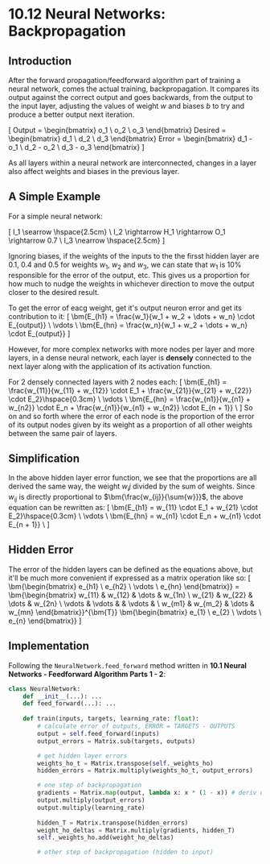 # 10.12 Neural Networks: Backpropagation

## Introduction
After the forward propagation/feedforward algorithm part of training a neural network, comes the actual training, backpropagation. It compares its output against the correct output and goes backwards, from the output to the input layer, adjusting the values of weight $w$ and biases $b$ to try and produce a better output next iteration.

\[
    Output = \begin{bmatrix}
    o_1 \\ o_2 \\ o_3
    \end{bmatrix}
    Desired = \begin{bmatrix}
    d_1 \\ d_2 \\ d_3
    \end{bmatrix}
    Error = \begin{bmatrix}
    d_1 - o_1 \\ d_2 - o_2 \\ d_3 - o_3
    \end{bmatrix}
\]

As all layers within a neural network are interconnected, changes in a layer also affect weights and biases in the previous layer.

## A Simple Example
For a simple neural network:

\[
    I_1 \searrow \hspace{2.5cm} \\
    I_2 \rightarrow H_1 \rightarrow O_1 \rightarrow 0.7 \\
    I_3 \nearrow \hspace{2.5cm}
\]

Ignoring biases, if the weights of the inputs to the the firsst hidden layer are $0.1$, $0.4$ and $0.5$ for weights $w_1$, $w_2$ and $w_3$, we can state that $w_1$ is $10\%$ responsible for the error of the output, etc. This gives us a proportion for how much to nudge the weights in whichever direction to move the output closer to the desired result.

To get the error of eacg weight, get it's output neuron error and get its contribution to it:
\[
    \bm{E_{h1} = \frac{w_1}{w_1 + w_2 + \dots + w_n} \cdot E_{output}} \\
    \vdots \\
    \bm{E_{hn} = \frac{w_n}{w_1 + w_2 + \dots + w_n} \cdot E_{output}}
\]

However, for more complex networks with more nodes per layer and more layers, in a dense neural network, each layer is <b>densely</b> connected to the next layer along with the application of its activation function.

For 2 densely connected layers with 2 nodes each:
\[
    \bm{E_{h1} = \frac{w_{11}}{w_{11} + w_{12}} \cdot E_1 + \frac{w_{21}}{w_{21} + w_{22}} \cdot E_2}\hspace{0.3cm} \\
    \vdots \\
    \bm{E_{hn} = \frac{w_{n1}}{w_{n1} + w_{n2}} \cdot E_n + \frac{w_{n1}}{w_{n1} + w_{n2}} \cdot E_{n + 1}} \\
\]
So on and so forth where the error of each node is the proportion of the error of its output nodes given by its weight as a proportion of all other weights between the same pair of layers.

## Simplification
In the above hidden layer error function, we see that the proportions are all derived the same way, the weight $w_ij$ divided by the sum of weights. Since $w_{ij}$ is directly proportional to $\bm{\frac{w_{ij}}{\sum{w}}}$, the above equation can be rewritten as:
\[
    \bm{E_{h1} = w_{11} \cdot E_1 + w_{21} \cdot E_2}\hspace{0.3cm} \\
    \vdots \\
    \bm{E_{hn} = w_{n1} \cdot E_n + w_{n1} \cdot E_{n + 1}} \\
\]

## Hidden Error 
The error of the hidden layers can be defined as the equations above, but it'll be much more convenient if expressed as a matrix operation like so:
\[
\bm{\begin{bmatrix}
    e_{h1} \\
    e_{h2} \\
    \vdots \\
    e_{hn}
\end{bmatrix}} =
\bm{\begin{bmatrix}
    w_{11} & w_{12} & \dots & w_{1n} \\
    w_{21} & w_{22} & \dots & w_{2n} \\
    \vdots & \vdots & & \vdots & \\
    w_{m1} & w_{m_2} & \dots & w_{mn} 
\end{bmatrix}}^{\bm{T}}
\bm{\begin{bmatrix}
    e_{1} \\
    e_{2} \\
    \vdots \\
    e_{n}
\end{bmatrix}}
\]

## Implementation
Following the `NeuralNetwork.feed_forward` method written in <b>10.1 Neural Networks - Feedforward Algorithm Parts 1 - 2</b>:
```py
class NeuralNetwork:
    def __init__(...): ...
    def feed_forward(...): ...
    
    def train(inputs, targets, learning_rate: float):
        # calculate error of outputs, ERROR = TARGETS - OUTPUTS
        output = self.feed_forward(inputs)
        output_errors = Matrix.sub(targets, outputs)

        # get hidden layer errors
        weights_ho_t = Matrix.transpose(self._weights_ho)
        hidden_errors = Matrix.multiply(weights_ho_t, output_errors)

        # one step of backpropagation
        gradients = Matrix.map(output, lambda x: x * (1 - x)) # deriv of sigmoid
        output.multiply(output_errors)
        output.multiply(learning_rate)
        
        hidden_T = Matrix.transpose(hidden_errors)
        weight_ho_deltas = Matrix.multiply(gradients, hidden_T)
        self._weights_ho.add(weight_ho_deltas)

        # other step of backpropagation (hidden to input)
        
```
